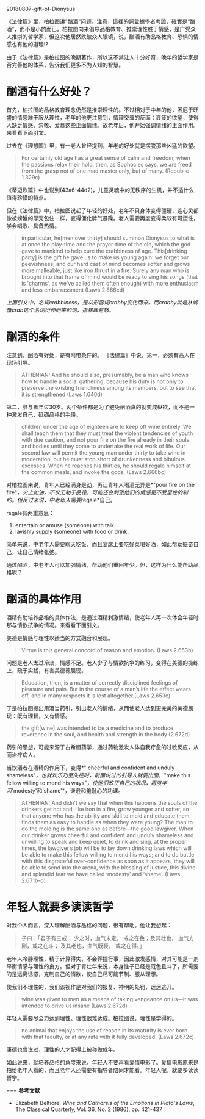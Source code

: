 20180807-gift-of-Dionysus

《法律篇》里，柏拉图讲"酗酒"问题。注意，這裡的詞彙據學者考證，確實是"酗酒"，而不是小酌而已。柏拉图向来倡导品格教育、推崇理性胜于情感，是广受众人推崇的哲学家，但这次他居然跌破众人眼镜，说，酗酒有助品格教育、恐惧的情感也有他的道理!?

由于《法律篇》是柏拉图的晚期著作，所以这不禁让人十分好奇，晚年的哲学家是否完善他的体系，告诉我们更多不为人知的智慧。

# 酗酒有什么好处？

首先，柏拉图的品格教育理念仍然是推崇理性的。不过相对于中年的他，困厄于旺盛的情感难于服从理性，老年的他更注意到，情理交缠的反面：衰疲的欲望，使得人缺乏情感、崇敬、爱慕这些正面情绪。故老年后，他开始强调情绪的正面作用。来看看下面引文。

过去在《理想国》里，有一老人曾经提到，年老的好处就是摆脱那些凶猛的欲望。

> For certainly old age has a great sense of calm and freedom; when the passions relax their hold, then, as Sophocles says, we are freed from the grasp not of one mad master only, but of many. (Republic 1.329c)

《蒂迈欧篇》中也说到(43a6-44d2)，儿童灵魂中的无秩序的生机，并不适什么值得珍惜的特点。

但在《法律篇》中，柏拉图说起了年轻的好处，老年不只身体变得僵硬，连心灵都像被螃蟹的厚壳包住一样，变得僵化脾气暴躁。老人需要再度变得柔软有可塑性，学会唱歌、具备热情。

> in particular, he[men over thirty] should summon Dionysus to what is at once the play-time and the prayer-time of the old, which the god gave to mankind to help cure the crabbiness of age. This[drinking party] is the gift he gave us to make us young again: we forget our peevishness, and our hard cast of mind becomes softer and grows more malleable, just like iron thrust in a fire. Surely any man who is brought into that frame of mind would be ready to sing his songs (that is 'charms', as we've called them often enough) with more enthusiasm and less embarrassment (Laws 2.666cd)

*上面引文中，名词crabbiness，是从形容词crabby变化而来。而crabby就是从螃蟹crab这个名词衍伸而来的词，指暴躁易怒。*



# 酗酒的条件

注意到，酗酒有好处，是有附带条件的。 《法律篇》中说，第一，必须有高人在现场引导。

> ATHENIAN: And he should also, presumably, be a man who knows how to handle a social gathering, because his duty is not only to preserve the existing friendliness among its members, but to see that it is strengthened (Laws 1.640d)

第二，参与者年过30岁。两个条件都是为了避免酗酒真的就变成纵欲，而不是一种激发自己、砥砺品格的手段。

> children under the age of eighteen are to keep off wine entirely. We shall teach them that they must treat the violent tendencies of youth with due caution, and not pour fire on the fire already in their souls and bodies until they come to undertake the real work of life. Our second law will permit the young man under thirty to take wine in moderation, but he must stop short of drunkenness and bibulous excesses. When he reaches his thirties, he should regale himself at the common meals, and invoke the gods; (Laws 2.666bc)

对柏拉图来说，青年人已经满身是劲，再让青年人喝酒无异是*"pour fire on the fire"*，火上加油，不仅无助于品德，可能还会刺激他们的情感更不受里性的制约。但反过来说，中老年人需要*regale*自己。

regale有两重意思：
1. entertain or amuse (someone) with talk.
2. lavishly supply (someone) with food or drink.

简单来说，中老年人需要聊天吃饭，而且宴席上要吃好菜喝好酒，如此帮助振奋自己，让自己情绪张弛。


通过酗酒，中老年人可以加强情绪，帮助他们重回年少。但，这样为什么能帮助品格呢？

# 酗酒的具体作用

酒精有助培养品格的具体作法，是通过酒精刺激情绪，使老年人再一次体会年轻时那与情欲抗争的情况。来看看下面引文。

美德是情感与理性以适当的方式融合和展现。
> Virtue is this general concord of reason and emotion. (Laws 2.653b)

问题是老人太过冷淡，情感不足。老人少了与情欲抗争的练习，变得在美德的操练上，疏于实践，有害美德德展现。
> Education, then, is a matter of correctly disciplined feelings of pleasure and pain. But in the course of a man’s life the effect wears off, and in many respects it is lost altogether.(Laws 2.653c)

于是柏拉图提出用酒当药引，引出老人的情绪，从而使老人达到更完美的美德展现：既有理智，又有情感。
> the gift[wine] was intended to be a medicine and to produce reverence in the soul, and health and strength in the body (2.672d)

药引的思想，可能来源于古希腊药学，通过药物激发人体自我疗愈的过敏反应，从而治疗病人。


当饮酒者在酒精的作用下，变得*" cheerful and confident and unduly shameless"*，也就欢乐乃至失控时，前面说过的引导人就要出面，*"make this fellow willing to mend his ways"*，使他们改正自己的状况，再度学习*'modesty'和'shame'*，谦逊和羞耻心的功课。
> ATHENIAN: And didn’t we say that when this happens the souls of the drinkers get hot and, like iron in a fire, grow younger and softer, so that anyone who has the ability and skill to mold and educate them, finds them as easy to handle as when they were young? The man to do the molding is the same one as before—the good lawgiver. When our drinker grows cheerful and confident and unduly shameless and unwilling to speak and keep quiet, to drink and sing, at the proper times, the lawgiver’s job will be to lay down drinking laws which will be able to make this fellow willing to mend his ways; and to do battle with this disgraceful over-confidence as soon as it appears, they will be able to send into the arena, with the blessing of justice, this divine and splendid fear we have called ‘modesty’ and ‘shame’. (Laws 2.671b-d)

# 年轻人就要多读读哲学

对我个人而言，深入理解酗酒与品格的问题，很有帮助。他让我想起：

> 子曰：「君子有三戒： 少之时，血气未定， 戒之在色；及其壮也， 血气方刚，戒之在斗； 及其老也，血气既衰， 戒之在得。」

老年人冷静理性，精于计算得失，不会莽撞行事，因此激发感情，对其可能是一剂平衡情感与理性的良方。但对于青壮年来说，本身性子已经是既色且斗了，所需要的是远离诱惑，克制自己的情欲，使自己尽可能节制、服从理想。

使我们不理性的，我们该视作是对我们的报复、神明的处罚，远远逃开。
> wine was given to men as a means of taking vengeance on us—it was intended to drive us insane (Laws 2.672d)

年轻人需要尽全力达到理性。理性很难达成。柏拉图说，理性是学得的。
> no animal that enjoys the use of reason in its maturity is ever born with that faculty, or at any rate with it fully developed. (Laws 2.672c)

康德也曾说过，理性的人才配得上被称做成年。

如此说来，就培养品格的角度来说，年轻人不要再看爱情电影了。爱情电影原来是拍给老年人看的，而且老年人还需要有指导者陪同才能看。年轻人呢，就要多读读哲学。



===
**参考文献**
- Elizabeth Belfiore, *Wine and Catharsis of the Emotions in Plato's Laws*, The Classical Quarterly, Vol. 36, No. 2 (1986), pp. 421-437
